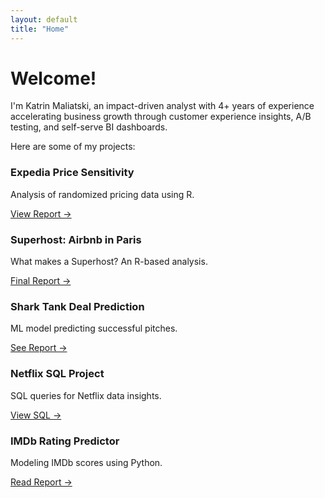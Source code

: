 ```yaml
---
layout: default
title: "Home"
---
```


# Welcome!

I'm Katrin Maliatski, an impact-driven analyst with 4+ years of experience accelerating business growth through customer experience insights, A/B testing, and self-serve BI dashboards.

Here are some of my projects:

<div class="project-grid">

  <div class="project-tile">
    <h3>Expedia Price Sensitivity</h3>
    <p>Analysis of randomized pricing data using R.</p>
    <a href="./401%20Homework%201.pdf" target="_blank">View Report →</a>
  </div>

  <div class="project-tile">
    <h3>Superhost: Airbnb in Paris</h3>
    <p>What makes a Superhost? An R-based analysis.</p>
    <a href="./Final_Report_RStudio_Katrin_Maliatski.pdf" target="_blank">Final Report →</a>
  </div>

  <div class="project-tile">
    <h3>Shark Tank Deal Prediction</h3>
    <p>ML model predicting successful pitches.</p>
    <a href="./INSY%20336%20Final%20Report%20-%20Group%207.pdf" target="_blank">See Report →</a>
  </div>

  <div class="project-tile">
    <h3>Netflix SQL Project</h3>
    <p>SQL queries for Netflix data insights.</p>
    <a href="./KM%20421%20Netflix%20Queries.sql" target="_blank">View SQL →</a>
  </div>

  <div class="project-tile">
    <h3>IMDb Rating Predictor</h3>
    <p>Modeling IMDb scores using Python.</p>
    <a href="./Midterm_Trainsplotting.pdf" target="_blank">Read Report →</a>
  </div>

</div>
